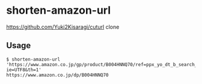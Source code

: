 # shorten-amazon-url

<https://github.com/Yuki2Kisaragi/cuturl> clone

## Usage

```console
$ shorten-amazon-url 'https://www.amazon.co.jp/gp/product/B004HNNQ70/ref=ppx_yo_dt_b_search_asin_title?ie=UTF8&th=1'
https://www.amazon.co.jp/dp/B004HNNQ70
```
